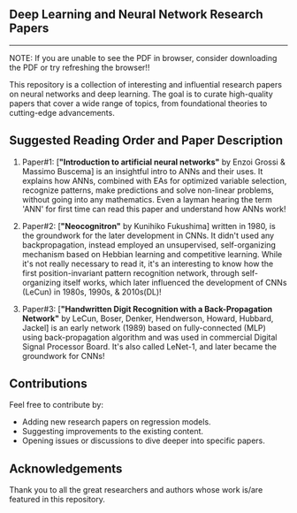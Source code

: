 ## **__Deep Learning and Neural Network Research Papers__**

---

NOTE: If you are unable to see the PDF in browser, consider downloading the PDF or try refreshing the browser!!

This repository is a collection of interesting and influential research papers on neural networks and deep learning. The goal is to curate high-quality papers that cover a wide range of topics, from foundational theories to cutting-edge advancements.

## Suggested Reading Order and Paper Description

1. Paper#1: [**"Introduction to artificial neural networks"** by Enzoi Grossi & Massimo Buscema] is an insightful intro to ANNs and their uses. It explains how ANNs, combined with EAs for optimized variable selection, recognize patterns, make predictions and solve non-linear problems, without going into any mathematics. Even a layman hearing the term 'ANN' for first time can read this paper and understand how ANNs work!

2. Paper#2: [**"Neocognitron"** by Kunihiko Fukushima] written in 1980, is the groundwork for the later development in CNNs. It didn't used any backpropagation, instead employed an unsupervised, self-organizing mechanism based on Hebbian learning and competitive learning. While it's not really necessary to read it, it's an interesting to know how the first position-invariant pattern recognition network, through self-organizing itself works, which later influenced the development of CNNs (LeCun) in 1980s, 1990s, & 2010s(DL)!

3. Paper#3: [**"Handwritten Digit Recognition with a Back-Propagation Network"** by LeCun, Boser, Denker, Hendwerson, Howard, Hubbard, Jackel] is an early network (1989) based on fully-connected (MLP) using back-propagation algorithm and was used in commercial Digital Signal Processor Board. It's also called LeNet-1, and later became the groundwork for CNNs!

## Contributions

Feel free to contribute by:

* Adding new research papers on regression models.
* Suggesting improvements to the existing content.
* Opening issues or discussions to dive deeper into specific papers.

## Acknowledgements

Thank you to all the great researchers and authors whose work is/are featured in this repository.
